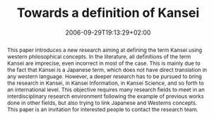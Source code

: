 ---
slug: towards-a-definition-of-kansei
title: "Towards a definition of Kansei"
layout: single
kansei: true
researchpage: true
research: 
    -  kansei
publitype: conference
subsection: conference
institution:
    logo: Tsukuba
    web: "https://www.tsukuba.ac.jp/"
    name: "University of Tsukuba"
date: 2006-09-29T19:13:29+02:00
reference: "Lévy, P., & Yamanaka, T. (2006). Towards a definition of Kansei. the Proceedings of 2006 Design Research Society International Conference, Wonderground 2006 ([on CD]). Lisbon, Portugal."
abstract: "This paper introduces a new research aiming at defining the term Kansei using western philosophical concepts. In the literature, all definitions of the term Kansei are imprecise, even incorrect in most of the case. This is mainly due to the fact that Kansei is a Japanese term, which does not have direct translation in any western language. However, a deeper research has to be pursued to bring the research in Kansei, in Kansei Information, in Kansei Science, and so forth to an international level. This objective requires many research fields to meet in an interdisciplinary research environment following the example of previous works done in other fields, but also trying to link Japanese and Westerns concepts. This paper is an invitation for interested people to contact the research team."
link:
    paper: "https://1drv.ms/b/s!AnQx_v88q65Qv4QehnByZLuyLxa8wA?e=5WYCuO"
---